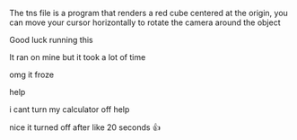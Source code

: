 The tns file is a program that renders a red cube centered at the origin, you can move your cursor horizontally to rotate the camera around the object


Good luck running this

It ran on mine but it took a lot of time

omg it froze

help

i cant turn my calculator off help

nice it turned off after like 20 seconds 👍
